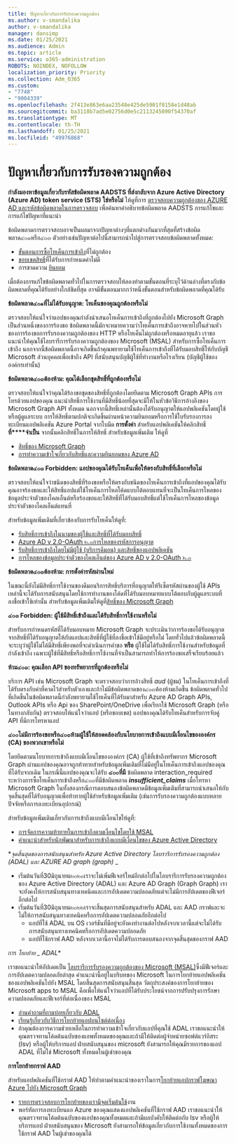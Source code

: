 ```yaml
---
title: ปัญหาเกี่ยวกับการรับรองความถูกต้อง
ms.author: v-smandalika
author: v-smandalika
manager: dansimp
ms.date: 01/25/2021
ms.audience: Admin
ms.topic: article
ms.service: o365-administration
ROBOTS: NOINDEX, NOFOLLOW
localization_priority: Priority
ms.collection: Adm_O365
ms.custom:
- "7748"
- "9004339"
ms.openlocfilehash: 2f413e863e6aa23548e425de5901f8158e1d48ab
ms.sourcegitcommit: ba3118b7ad5e02756d0e5c2113245090f54370af
ms.translationtype: MT
ms.contentlocale: th-TH
ms.lasthandoff: 01/25/2021
ms.locfileid: "49976868"
---
```

# <a name="authentication-issues"></a>ปัญหาเกี่ยวกับการรับรองความถูกต้อง

**กำลังมองหาข้อมูลเกี่ยวกับรหัสข้อผิดพลาด AADSTS ที่ส่งกลับจาก Azure Active Directory (Azure AD) token service (STS) ใช่หรือไม่** ให้ดูที่การ [ตรวจสอบความถูกต้องของ AZURE AD และรหัสข้อผิดพลาดในการตรวจสอบ](https://docs.microsoft.com/azure/active-directory/develop/reference-aadsts-error-codes) เพื่อค้นหาคำอธิบายข้อผิดพลาด AADSTS การแก้ไขและการแก้ไขปัญหาที่แนะนำ

ข้อผิดพลาดการตรวจสอบอาจเป็นผลมาจากปัญหาต่างๆที่แตกต่างกันมากที่สุดที่สร้างข้อผิดพลาด๔๐๑หรือ๔๐๓ ตัวอย่างเช่นปัญหาต่อไปนี้สามารถนำไปสู่การตรวจสอบข้อผิดพลาดทั้งหมด:

- [ขั้นตอนการซื้อโทเค็นการเข้าถึง](https://docs.microsoft.com/azure/active-directory/develop/authentication-vs-authorization)ที่ไม่ถูกต้อง 
- [ขอบเขตสิทธิ์](https://docs.microsoft.com/azure/active-directory/develop/v2-permissions-and-consent)ที่ได้รับการกำหนดค่าไม่ดี 
- การขาดความ [ยินยอม](https://docs.microsoft.com/azure/active-directory/develop/howto-convert-app-to-be-multi-tenant#understanding-user-and-admin-consent)

เมื่อต้องการแก้ไขข้อผิดพลาดทั่วไปในการตรวจสอบให้ลองทำตามขั้นตอนที่ระบุไว้ด้านล่างที่ตรงกับข้อผิดพลาดที่คุณได้รับอย่างใกล้ชิดที่สุด อาจมีขั้นตอนมากกว่าหนึ่งขั้นตอนสำหรับข้อผิดพลาดที่คุณได้รับ

**ข้อผิดพลาด๔๐๑ที่ไม่ได้รับอนุญาต: โทเค็นของคุณถูกต้องหรือไม่**

ตรวจสอบให้แน่ใจว่าแอปของคุณกำลังนำเสนอโทเค็นการเข้าถึงที่ถูกต้องไปยัง Microsoft Graph เป็นส่วนหนึ่งของการร้องขอ ข้อผิดพลาดนี้มักจะหมายความว่าโทเค็นการเข้าถึงอาจหายไปในส่วนหัวของการร้องขอการรับรองความถูกต้องของ HTTP หรือโทเค็นไม่ถูกต้องหรือหมดอายุแล้ว เราขอแนะนำให้คุณใช้ไลบรารีการรับรองความถูกต้องของ Microsoft (MSAL) สำหรับการซื้อโทเค็นการเข้าถึง นอกจากนี้ข้อผิดพลาดนี้อาจเกิดขึ้นถ้าคุณพยายามใช้โทเค็นการเข้าถึงที่ได้รับมอบสิทธิ์ให้กับบัญชี Microsoft ส่วนบุคคลเพื่อเข้าถึง API ที่สนับสนุนบัญชีผู้ใช้ที่ทำงานหรือโรงเรียน (บัญชีผู้ใช้ขององค์กรเท่านั้น)

**ข้อผิดพลาด๔๐๓ต้องห้าม: คุณได้เลือกชุดสิทธิ์ที่ถูกต้องหรือไม่**

ตรวจสอบให้แน่ใจว่าคุณได้ร้องขอชุดของสิทธิ์ที่ถูกต้องโดยยึดตาม Microsoft Graph APIs การโทรด้วยแอปของคุณ แนะนำสิทธิ์การใช้งานที่มีสิทธิ์น้อยที่สุดจะมีให้ในหัวข้อวิธีการอ้างอิงของ Microsoft Graph API ทั้งหมด นอกจากนี้สิทธิ์เหล่านั้นต้องได้รับอนุญาตให้แอปพลิเคชันโดยผู้ใช้หรือผู้ดูแลระบบ การให้สิทธิ์ตามปกติจะเกิดขึ้นผ่านหน้าความยินยอมหรือการใช้ใบรับรองการลงทะเบียนแอปพลิเคชัน Azure Portal จากใบมีด **การตั้งค่า** สำหรับแอปพลิเคชันให้คลิกสิทธิ์ **ที่****จำเป็น** จากนั้นคลิกสิทธิ์ในการให้สิทธิ์ สำหรับข้อมูลเพิ่มเติม ให้ดูที่

- [สิทธิ์ของ Microsoft Graph](https://docs.microsoft.com/graph/permissions-reference) 
- [การทำความเข้าใจเกี่ยวกับสิทธิ์และความยินยอมของ Azure AD](https://docs.microsoft.com/azure/active-directory/develop/v2-permissions-and-consent)

**ข้อผิดพลาด๔๐๓ Forbidden: แอปของคุณได้รับโทเค็นเพื่อให้ตรงกับสิทธิ์ที่เลือกหรือไม่**

ตรวจสอบให้แน่ใจว่าชนิดของสิทธิ์ที่ร้องขอหรือให้ตรงกับชนิดของโทเค็นการเข้าถึงที่แอปของคุณได้รับ คุณอาจร้องขอและให้สิทธิ์แอปแต่ใช้โทเค็นการไหลโค้ดแบบโต้ตอบแทนที่จะเป็นโทเค็นการไหลของข้อมูลประจำตัวของไคลเอ็นต์หรือร้องขอและให้สิทธิ์ที่ได้รับมอบสิทธิ์แต่ใช้โทเค็นการไหลของข้อมูลประจำตัวของไคลเอ็นต์แทนที่

สำหรับข้อมูลเพิ่มเติมที่เกี่ยวข้องกับการรับโทเค็นให้ดูที่:

- [รับสิทธิ์การเข้าถึงในนามของผู้ใช้และสิทธิ์ที่ได้รับมอบสิทธิ์](https://docs.microsoft.com/graph/auth-v2-user) 
- [Azure AD v 2.0-OAuth ๒.๐การไหลของรหัสการอนุญาต](https://docs.microsoft.com/azure/active-directory/develop/v2-oauth2-auth-code-flow) 
- [รับสิทธิ์การเข้าถึงโดยไม่มีผู้ใช้ (บริการดีมอน) และสิทธิ์ของแอปพลิเคชัน](https://docs.microsoft.com/graph/auth-v2-service) 
- [การไหลของข้อมูลประจำตัวของไคลเอ็นต์ของ Azure AD v 2.0-OAuth ๒.๐](https://docs.microsoft.com/azure/active-directory/develop/v2-oauth2-client-creds-grant-flow)

**ข้อผิดพลาด๔๐๓ต้องห้าม: การตั้งค่ารหัสผ่านใหม่**

ในขณะนี้ยังไม่มีสิทธิ์การใช้งานของดีมอนริการสิทธิ์บริการที่อนุญาตให้รีเซ็ตรหัสผ่านของผู้ใช้ APIs เหล่านี้จะได้รับการสนับสนุนโดยใช้การทำงานของโค้ดที่ได้รับมอบหมายแบบโต้ตอบกับผู้ดูแลระบบที่ลงชื่อเข้าใช้เท่านั้น สำหรับข้อมูลเพิ่มเติมให้ดูที่[สิทธิ์ของ Microsoft Graph](https://docs.microsoft.com/graph/permissions-reference)

**๔๐๓ Forbidden: ผู้ใช้มีสิทธิ์เข้าถึงและได้รับสิทธิ์การใช้งานหรือไม่**

สำหรับการกำหนดรหัสที่ได้รับมอบหมาย Microsoft Graph จะประเมินว่าการร้องขอได้รับอนุญาตจากสิทธิ์ที่ได้รับอนุญาตให้กับแอปและสิทธิ์ที่ผู้ใช้ที่ลงชื่อเข้าใช้มีอยู่หรือไม่ โดยทั่วไปแล้วข้อผิดพลาดนี้จะระบุว่าผู้ใช้ไม่ได้มีสิทธิ์เพียงพอที่จะดำเนินการคำขอ **หรือ** ผู้ใช้ไม่ได้รับสิทธิ์การใช้งานสำหรับข้อมูลที่กำลังเข้าถึง เฉพาะผู้ใช้ที่มีสิทธิ์หรือสิทธิ์การใช้งานที่จำเป็นสามารถทำให้การร้องขอเสร็จเรียบร้อยแล้ว

**ห้าม๔๐๓: คุณเลือก API ของทรัพยากรที่ถูกต้องหรือไม่**

บริการ API เช่น Microsoft Graph จะตรวจสอบว่าการอ้างสิทธิ์ *aud* (ผู้ชม) ในโทเค็นการเข้าถึงที่ได้รับตรงกับค่าที่คาดไว้สำหรับตัวเองและถ้าไม่มีข้อผิดพลาดของ๔๐๓ต้องห้ามเกิดขึ้น ข้อผิดพลาดทั่วไปที่เกิดขึ้นในข้อผิดพลาดนี้กำลังพยายามใช้โทเค็นที่ได้รับมาสำหรับ Azure AD Graph APIs, Outlook APIs หรือ Api ของ SharePoint/OneDrive เพื่อเรียกใช้ Microsoft Graph (หรือในทางกลับกัน) ตรวจสอบให้แน่ใจว่าแอป (หรือขอบเขต) แอปของคุณได้รับโทเค็นสำหรับการจับคู่ API ที่มีการโทรหาแอป

**๔๐๐ไม่มีการร้องขอหรือ๔๐๓ห้ามผู้ใช้ให้สอดคล้องกับนโยบายการเข้าถึงแบบมีเงื่อนไขขององค์กร (CA) ของพวกเขาหรือไม่**

โดยยึดตามนโยบายการเข้าถึงแบบมีเงื่อนไขขององค์กร (CA) ผู้ใช้ที่เข้าถึงทรัพยากร Microsoft Graph ผ่านแอปของคุณอาจถูกท้าทายสำหรับข้อมูลเพิ่มเติมที่ไม่มีอยู่ในโทเค็นการเข้าถึงแอปของคุณที่ได้รับจากเดิม ในกรณีนี้แอปของคุณจะได้รับ **๔๐๐ที่มี** ข้อผิดพลาด interaction_required ระหว่างการซื้อโทเค็นการเข้าถึงหรือ๔๐๓ที่มีข้อผิดพลาด ***insufficient_claims*** เมื่อโทรหา Microsoft Graph ในทั้งสองกรณีการตอบสนองข้อผิดพลาดมีข้อมูลเพิ่มเติมที่สามารถนำเสนอให้กับจุดสิ้นสุดที่ได้รับอนุญาตเพื่อท้าทายผู้ใช้สำหรับข้อมูลเพิ่มเติม (เช่นการรับรองความถูกต้องแบบหลายปัจจัยหรือการลงทะเบียนอุปกรณ์)

สำหรับข้อมูลเพิ่มเติมเกี่ยวกับการเข้าถึงแบบมีเงื่อนไขให้ดูที่:

- [การจัดการความท้าทายในการเข้าถึงตามเงื่อนไขโดยใช้ MSAL](https://docs.microsoft.com/azure/active-directory/develop/msal-error-handling-dotnet#conditional-access-and-claims-challenges) 
- [คำแนะนำสำหรับนักพัฒนาสำหรับการเข้าถึงแบบมีเงื่อนไขของ Azure Active Directory](https://docs.microsoft.com/azure/active-directory/develop/v2-conditional-access-dev-guide)

**_จุดสิ้นสุดของการสนับสนุนสำหรับ Azure Active Directory ไลบรารีการรับรองความถูกต้อง (ADAL) และ AZURE AD graph (graph)_* _

- เริ่มต้นวันที่30มิถุนายน๒๐๒๐เราจะไม่เพิ่มฟีเจอร์ใหม่อีกต่อไปในไลบรารีการรับรองความถูกต้องของ Azure Active Directory (ADAL) และ Azure AD Graph (Graph Graph) เราจะยังคงให้การสนับสนุนทางเทคนิคและการอัปเดตความปลอดภัยแต่จะไม่มีการอัปเดตของฟีเจอร์อีกต่อไป
- เริ่มต้นวันที่30มิถุนายน๒๐๒๒เราจะสิ้นสุดการสนับสนุนสำหรับ ADAL และ AAD กราฟและจะไม่ให้การสนับสนุนทางเทคนิคหรือการอัปเดตความปลอดภัยอีกต่อไป
    - แอปที่ใช้ ADAL บน OS เวอร์ชันที่มีอยู่จะยังคงทำงานต่อไปหลังจากเวลานี้แต่จะไม่ได้รับการสนับสนุนทางเทคนิคหรือการอัปเดตความปลอดภัย
    - แอปที่ใช้กราฟ AAD หลังจากเวลานี้อาจไม่ได้รับการตอบสนองจากจุดสิ้นสุดของกราฟ AAD

การ *โยกย้าย _ ADAL**

เราขอแนะนำให้อัปเดตเป็น [ไลบรารีการรับรองความถูกต้องของ Microsoft (MSAL)](https://docs.microsoft.com/azure/active-directory/develop/v2-overview)ซึ่งมีฟีเจอร์และการอัปเดตความปลอดภัยล่าสุด คำแนะนำนี้อยู่ในบริบทของ Microsoft ในการโยกย้ายแอปพลิเคชันของแอปพลิเคชันไปยัง MSAL โดยสิ้นสุดการสนับสนุนสิ้นสุด วัตถุประสงค์ของการโยกย้ายของ Microsoft apps to MSAL คือเพื่อให้แน่ใจว่าแอปที่ได้รับประโยชน์จากการปรับปรุงการรักษาความปลอดภัยและฟีเจอร์ที่ต่อเนื่องของ MSAL

- [อ่านคำถามที่ถามบ่อยเกี่ยวกับ ADAL](https://docs.microsoft.com/azure/active-directory/develop/msal-migration#frequently-asked-questions-faq) 
- [เรียนรู้เกี่ยวกับวิธีการโยกย้ายแอปบนไซต์ต่อเนื่อง](https://docs.microsoft.com/azure/active-directory/develop/msal-migration#frequently-asked-questions-faq) 
- ถ้าคุณต้องการความช่วยเหลือในการทำความเข้าใจเกี่ยวกับแอปที่คุณใช้ ADAL เราขอแนะนำให้คุณตรวจทานโค้ดต้นฉบับของแอพทั้งหมดของคุณและถ้ามีให้ติดต่อผู้จำหน่ายซอฟต์แวร์อิสระ (Isv) หรือผู้ให้บริการแอป ฝ่ายสนับสนุนของ microsoft ยังสามารถให้คุณมีรายการของแอป ADAL ที่ไม่ใช่ Microsoft ทั้งหมดในผู้เช่าของคุณ

**การโยกย้ายกราฟ AAD**

สำหรับแอปพลิเคชันที่ใช้กราฟ AAD ให้ทำตามคำแนะนำของเราในการ[โยกย้ายแอปกราฟโฆษณา Azure ไปยัง Microsoft Graph](https://docs.microsoft.com/graph/migrate-azure-ad-graph-planning-checklist?view=graph-rest-1.0&preserve-view=true)

- [รายการตรวจสอบการโยกย้ายของเรามีจุดเริ่มต้นใช้](https://docs.microsoft.com/graph/migrate-azure-ad-graph-planning-checklist)งาน 
- พอร์ทัลการลงทะเบียนแอ Azure ของคุณแสดงแอปพลิเคชันที่ใช้กราฟ AAD เราขอแนะนำให้คุณตรวจทานโค้ดต้นฉบับของแอปของคุณทั้งหมดและถ้ามีผลบังคับให้ติดต่อกับ Isv หรือผู้ให้บริการแอป ฝ่ายสนับสนุนของ Microsoft ยังสามารถให้ข้อมูลเกี่ยวกับการใช้งานทั้งหมดของการใช้กราฟ AAD ในผู้เช่าของคุณได้

 










